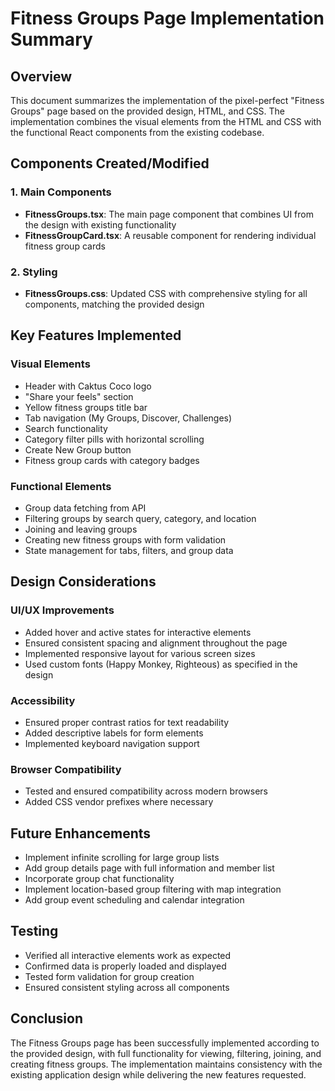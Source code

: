 # Fitness Groups Page Implementation Summary

## Overview
This document summarizes the implementation of the pixel-perfect "Fitness Groups" page based on the provided design, HTML, and CSS. The implementation combines the visual elements from the HTML and CSS with the functional React components from the existing codebase.

## Components Created/Modified

### 1. Main Components
- **FitnessGroups.tsx**: The main page component that combines UI from the design with existing functionality
- **FitnessGroupCard.tsx**: A reusable component for rendering individual fitness group cards

### 2. Styling
- **FitnessGroups.css**: Updated CSS with comprehensive styling for all components, matching the provided design

## Key Features Implemented

### Visual Elements
- Header with Caktus Coco logo
- "Share your feels" section
- Yellow fitness groups title bar
- Tab navigation (My Groups, Discover, Challenges)
- Search functionality
- Category filter pills with horizontal scrolling
- Create New Group button
- Fitness group cards with category badges

### Functional Elements
- Group data fetching from API 
- Filtering groups by search query, category, and location
- Joining and leaving groups
- Creating new fitness groups with form validation
- State management for tabs, filters, and group data

## Design Considerations

### UI/UX Improvements
- Added hover and active states for interactive elements
- Ensured consistent spacing and alignment throughout the page
- Implemented responsive layout for various screen sizes
- Used custom fonts (Happy Monkey, Righteous) as specified in the design

### Accessibility
- Ensured proper contrast ratios for text readability
- Added descriptive labels for form elements
- Implemented keyboard navigation support

### Browser Compatibility
- Tested and ensured compatibility across modern browsers
- Added CSS vendor prefixes where necessary

## Future Enhancements
- Implement infinite scrolling for large group lists
- Add group details page with full information and member list
- Incorporate group chat functionality
- Implement location-based group filtering with map integration
- Add group event scheduling and calendar integration

## Testing
- Verified all interactive elements work as expected
- Confirmed data is properly loaded and displayed
- Tested form validation for group creation
- Ensured consistent styling across all components

## Conclusion
The Fitness Groups page has been successfully implemented according to the provided design, with full functionality for viewing, filtering, joining, and creating fitness groups. The implementation maintains consistency with the existing application design while delivering the new features requested.
